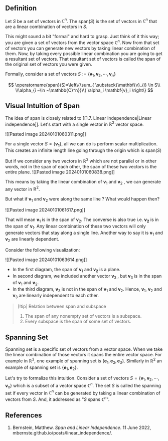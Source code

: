 ## Definition

Let $S$ be a set of vectors in $\mathbb{C}^n$. The $\text{span}(S)$ is the set of vectors in $\mathbb{C}^n$ that are a linear combination of vectors in $S$.  

This might sound a bit "formal" and hard to grasp. Just think of it this way; you are given a set of vectors from the vector space $\mathbb{C}^{n}$. Now from that set of vectors you can generate new vectors by taking linear combination of them. Now, by taking every possible linear combination you are going to get a resultant set of vectors. That resultant set of vectors is called the span of the original set of vectors you were given. 

Formally, consider a set of vectors $S:=\{ \mathbf{v}_{1}, \mathbf{v}_{2},\cdots,\mathbf{v}_{n}\}$

$$
\operatorname{span}(S)=\left\{\sum_{ \substack{\mathbf{v}_{i} \in S\\ \\\alpha_{i ~\in ~\mathbb{C}^n}}\\} \alpha_i \mathbf{v}_i \right\}
$$

## Visual Intuition of Span 

The idea of span is closely related to [[1.7. Linear Independence|Linear independence]]. Let's start with a single vector in $\mathbb{R}^2$ vector space. 

![[Pasted image 20240101060311.png]]

For a single vector $S=\{\mathbf{v_1}\}$, all we can do is perform scalar multiplication. This creates an infinite length line going through the origin which is $\text{span}(S)$ 

 But if we consider any two vectors in  $\mathbb{R}^2$ which are not parallel or in other words, not in the span of each other, the span of these two vectors is the entire plane. 
 ![[Pasted image 20240101060838.png]]

This means by taking the linear combination of $\mathbf{v}_{1}$ and $\mathbf{v}_{2}$ , we can generate any vector in $\mathbb{R}^2$.

But what if $\mathbf{v}_{1}$ and $\mathbf{v}_{2}$ were along the same line ? What would happen then?

![[Pasted image 20240101061617.png]]

That will mean $\mathbf{v}_{1}$ is in the span of $\mathbf{v}_{2}$. The converse is also true i.e. $\mathbf{v_{2}}$ is in the span of $\mathbf{v}_{1}$.  Any linear combination of these two vectors will only generate vectors that stay along a single line.  Another way to say it is $\mathbf{v}_{1}$ and $\mathbf{v}_{2}$
are linearly dependent.

Consider the following visualization:

![[Pasted image 20240101063614.png]]

- In the first diagram,  the span of $\mathbf{v}_{1}$ and $\mathbf{v_{2}}$ is a plane.
- In second diagram, we included another vector $\mathbf{v}_{3}$ , but  $\mathbf{v}_{3}$ is in the span of $\mathbf{v}_{1}$ and $\mathbf{v}_{2}$.
- In the third diagram, $\mathbf{v}_{3}$ is not in the span of $\mathbf{v}_{1}$ and $\mathbf{v}_{2}$. Hence, $\mathbf{v}_{1}$, $\mathbf{v}_{2}$ and $\mathbf{v}_{3}$ are linearly independent to each other.


> [!tip] Relation between span and subspace
> 1. The span of any nonempty set of vectors is a subspace.
> 2. Every subspace is the span of some set of vectors.

## Spanning Set

Spanning set is a specific set of vectors from a vector space. When we take the linear combination of those vectors it spans the entire vector space. For example in $\mathbb{R}^3$,  one example of spanning set is $\{ \mathbf{e}_{1},\mathbf{e}_{2},\mathbf{e}_{3}\}$.  Similarly in $\mathbb{R}^2$ an example of spanning set is $\{ \mathbf{e}_1, \mathbf{e}_{2} \}$. 

Let's try to formalize this intuition. Consider a set of vectors $S=\{ \mathbf{v}_{1}, \mathbf{v}_{2}, \cdots, \mathbf{v}_{n}\}$ which is a subset of a vector space $\mathbb{C}^n$. The set $S$ is called the spanning set if every vector in $\mathbb{C}^n$ can be generated by taking a linear combination of vectors from $S$.  And,  it addressed as "$S$ spans $\mathbb{C}^n$".


## References

1. Bernstein, Matthew. _Span and Linear Independence_. 11 June 2022, mbernste.github.io/posts/linear_independence/.